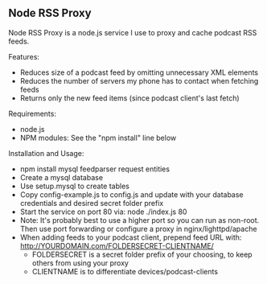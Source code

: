 Node RSS Proxy
----

Node RSS Proxy is a node.js service I use to proxy and cache podcast RSS feeds.

Features:

* Reduces size of a podcast feed by omitting unnecessary XML elements
* Reduces the number of servers my phone has to contact when fetching feeds
* Returns only the new feed items (since podcast client's last fetch)

Requirements:

* node.js
* NPM modules: See the "npm install" line below

Installation and Usage:

* npm install mysql feedparser request entities
* Create a mysql database
* Use setup.mysql to create tables
* Copy config-example.js to config.js and update with your database credentials and desired secret folder prefix
* Start the service on port 80 via: node ./index.js 80 
* Note: It's probably best to use a higher port so you can run as non-root. Then use port forwarding or configure a proxy in nginx/lighttpd/apache
* When adding feeds to your podcast client, prepend feed URL with: http://YOURDOMAIN.com/FOLDERSECRET-CLIENTNAME/
  * FOLDERSECRET is a secret folder prefix of your choosing, to keep others from using your proxy
  * CLIENTNAME is to differentiate devices/podcast-clients

